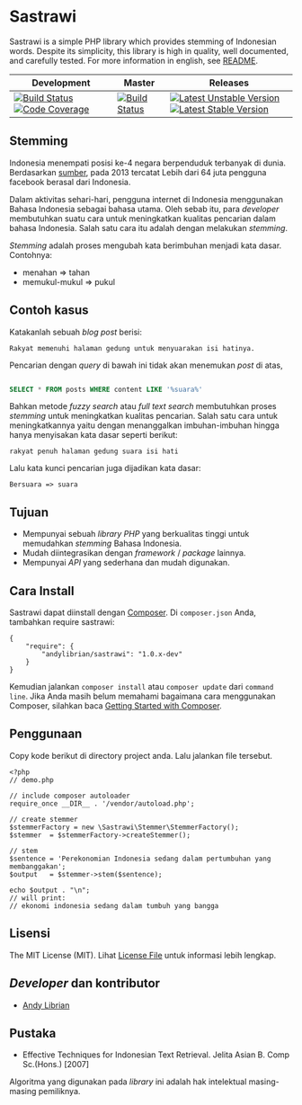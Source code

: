 Sastrawi
=========

Sastrawi is a simple PHP library which provides stemming of Indonesian words. Despite its simplicity, this library is  high in quality, well documented, and carefully tested. For more information in english, see [README](https://github.com/andylib/sastrawi/blob/master/README.en.md).


| Development | Master | Releases |
| ----------- | ------ | -------- |
| [![Build Status](https://travis-ci.org/andylibrian/sastrawi.svg?branch=development)](https://travis-ci.org/andylibrian/sastrawi) [![Code Coverage](https://scrutinizer-ci.com/g/andylibrian/sastrawi/badges/coverage.png?s=d3a758c427f5e0b68fc32d98dfb76b68441dc7b9)](https://scrutinizer-ci.com/g/andylibrian/sastrawi/) | [![Build Status](https://travis-ci.org/andylibrian/sastrawi.svg?branch=master)](https://travis-ci.org/andylibrian/sastrawi) | [![Latest Unstable Version](https://poser.pugx.org/andylibrian/sastrawi/v/unstable.png)](https://packagist.org/packages/andylibrian/sastrawi) [![Latest Stable Version](https://poser.pugx.org/andylibrian/sastrawi/v/stable.png)](https://packagist.org/packages/andylibrian/sastrawi) |


Stemming
---------

Indonesia menempati posisi ke-4 negara berpenduduk terbanyak di dunia. Berdasarkan [sumber](http://www.thejakartapost.com/news/2013/06/18/facebook-has-64m-active-indonesian-users.html), pada 2013 tercatat Lebih dari 64 juta pengguna facebook berasal dari Indonesia.

Dalam aktivitas sehari-hari, pengguna internet di Indonesia menggunakan Bahasa Indonesia sebagai bahasa utama. Oleh sebab itu, para _developer_ membutuhkan suatu cara untuk meningkatkan kualitas pencarian dalam bahasa Indonesia. Salah satu cara itu adalah dengan melakukan _stemming_.

_Stemming_ adalah proses mengubah kata berimbuhan menjadi kata dasar. Contohnya:

- menahan => tahan
- memukul-mukul    => pukul


Contoh kasus
-------------

Katakanlah sebuah _blog post_ berisi:

    Rakyat memenuhi halaman gedung untuk menyuarakan isi hatinya.

Pencarian dengan _query_ di bawah ini tidak akan menemukan _post_ di atas,

```sql

SELECT * FROM posts WHERE content LIKE '%suara%'

```

Bahkan metode _fuzzy search_ atau _full text search_ membutuhkan proses _stemming_ untuk meningkatkan kualitas pencarian. Salah satu cara untuk meningkatkannya yaitu dengan menanggalkan imbuhan-imbuhan hingga hanya menyisakan kata dasar seperti berikut:

    rakyat penuh halaman gedung suara isi hati

Lalu kata kunci pencarian juga dijadikan kata dasar:

    Bersuara => suara


Tujuan
-------

- Mempunyai sebuah _library PHP_ yang berkualitas tinggi untuk memudahkan _stemming_ Bahasa Indonesia.
- Mudah diintegrasikan dengan _framework_ / _package_ lainnya.
- Mempunyai _API_ yang sederhana dan mudah digunakan.


Cara Install
-------------

Sastrawi dapat diinstall dengan [Composer](https://getcomposer.org). Di `composer.json` Anda, tambahkan require sastrawi:

    {
        "require": {
            "andylibrian/sastrawi": "1.0.x-dev"
        }
    }

Kemudian jalankan `composer install` atau `composer update` dari `command line`. Jika Anda masih belum memahami bagaimana cara menggunakan Composer, silahkan baca [Getting Started with Composer](https://getcomposer.org/doc/00-intro.md).


Penggunaan
-----------

Copy kode berikut di directory project anda. Lalu jalankan file tersebut.

    <?php
    // demo.php

    // include composer autoloader
    require_once __DIR__ . '/vendor/autoload.php';

    // create stemmer
    $stemmerFactory = new \Sastrawi\Stemmer\StemmerFactory();
    $stemmer  = $stemmerFactory->createStemmer();

    // stem
    $sentence = 'Perekonomian Indonesia sedang dalam pertumbuhan yang membanggakan';
    $output   = $stemmer->stem($sentence);

    echo $output . "\n";
    // will print:
    // ekonomi indonesia sedang dalam tumbuh yang bangga


Lisensi
--------

The MIT License (MIT). Lihat [License File](https://github.com/andylib/sastrawi/blob/master/LICENSE) untuk informasi lebih lengkap.


_Developer_ dan kontributor
--------------------------

- [Andy Librian](https://github.com/andylibrian)


Pustaka
--------

- Effective Techniques for Indonesian Text Retrieval. Jelita Asian B. Comp Sc.(Hons.) [2007]

Algoritma yang digunakan pada _library_ ini adalah hak intelektual masing-masing pemiliknya.

